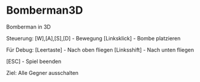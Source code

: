 # Bomberman3D
Bomberman in 3D

Steuerung:
[W],[A],[S],[D] - Bewegung
[Linksklick] - Bombe platzieren

Für Debug:
[Leertaste] - Nach oben fliegen
[Linksshift] - Nach unten fliegen

[ESC] - Spiel beenden

Ziel: Alle Gegner ausschalten